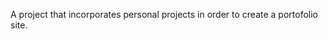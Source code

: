 A project that incorporates personal projects in order to create a portofolio site.

[Project Website]: https://jtmunoz.github.io/
